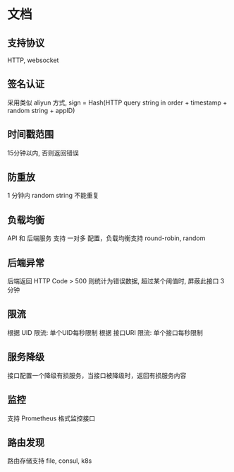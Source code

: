 # 文档

## 支持协议

HTTP, websocket

## 签名认证

采用类似 aliyun 方式, sign = Hash(HTTP query string in order + timestamp + random string + appID)

## 时间戳范围

15分钟以内, 否则返回错误

## 防重放

1 分钟内 random string 不能重复

## 负载均衡

API 和 后端服务 支持 一对多 配置，负载均衡支持 round-robin, random

## 后端异常

后端返回 HTTP Code > 500 则统计为错误数据, 超过某个阈值时, 屏蔽此接口 3 分钟

## 限流

根据 UID 限流: 单个UID每秒限制
根据 接口URI 限流: 单个接口每秒限制

## 服务降级

接口配置一个降级有损服务，当接口被降级时，返回有损服务内容

## 监控

支持 Prometheus 格式监控接口

## 路由发现

路由存储支持 file, consul, k8s

